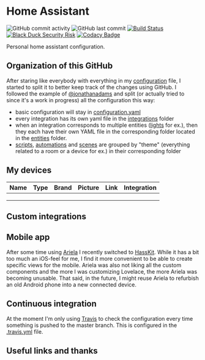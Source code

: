 # Home Assistant

![GitHub commit activity](https://img.shields.io/github/commit-activity/m/Giom-V/Home-assistant)
![GitHub last commit](https://img.shields.io/github/last-commit/Giom-V/Home-assistant)
[![Build Status](https://travis-ci.com/Giom-V/Home-assistant.svg?token=c6vDr93ZdPMNjFeVzhDo&branch=master)](https://travis-ci.com/Giom-V/Home-assistant)
[![Black Duck Security Risk](https://copilot.blackducksoftware.com/github/repos/Giom-V/Home-assistant/branches/vacuum-automations-refactor/badge-risk.svg)](https://copilot.blackducksoftware.com/github/repos/Giom-V/Home-assistant/branches/vacuum-automations-refactor)
[![Codacy Badge](https://api.codacy.com/project/badge/Grade/a5c5e4fe3edd434aad827e52ba9c69bc)](https://www.codacy.com/manual/Giom-V/Home-assistant?utm_source=github.com&amp;utm_medium=referral&amp;utm_content=Giom-V/Home-assistant&amp;utm_campaign=Badge_Grade)

Personal home assistant configuration.

## Organization of this GitHub

After staring like everybody with everything in my [configuration](configuration.yaml) file, I started to split it to better keep track of the changes using GitHub. I followed the example of [@jonathanadams](https://github.com/jonathanadams/Home-Assistant-Configuration) and split (or actually tried to since it's a work in progress) all the configuration this way:

-   basic configuration will stay in [configuration.yaml](configuration.yaml)
-   every integration has its own yaml file in the [integrations](integrations/) folder
-   when an integration corresponds to multiple entities ([lights](entities/lights/) for ex.), then they each have their own YAML file in the corresponding folder located in the [entities](entities/) folder.
-   [scripts](scripts/), [automations](automations/) and [scenes](scenes/) are grouped by "theme" (everything related to a room or a device for ex.) in their corresponding folder

## My devices

| Name | Type | Brand | Picture | Link | Integration |
| ---- | ---- | ----- | ------- | ---- | ----------- |
|      |      |       |         |      |             |
|      |      |       |         |      |             |
|      |      |       |         |      |             |

## Custom integrations

## Mobile app

After some time using [Ariela](http://ariela.surodev.com/) I recently switched to [HassKit](https://github.com/tuanha2000vn/hasskit). While it has a bit too much an iOS-feel for me, I find it more convenient to be able to create specific views for the mobile. Ariela was also not liking all the custom components and the more I was customizing Lovelace, the more Ariela was becoming unusable. That said, in the future, I might reuse Ariela to refurbish an old Android phone into a new connected device.

## Continuous integration

At the moment I'm only using [Travis](https://travis-ci.org/) to check the configuration every time something is pushed to the master branch. This is configured in the [.travis.yml](.travis.yml) file.

## Useful links and thanks
